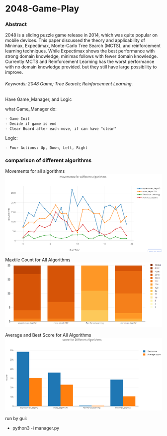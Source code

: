 # 2048-Game-Play
### Abstract
2048 is a sliding puzzle game release in 2014, which was quite popular on mobile devices. This paper discussed the theory and applicability of Minimax, Expectimax, Monte-Carlo Tree Search (MCTS), and reinforcement learning techniques.  While Expectimax shows the best performance with strong domain knowledge, minimax follows with fewer domain knowledge. Currently MCTS and Reinforcement Learning has the worst performance with no domain knowledge provided. but they still have large possibility to improve.

###### Keywords: 2048 Game; Tree Search; Reinforcement Learning.


Have Game_Manager, and Logic

what Game_Manager do:

    - Game Init
    - Decide if game is end
    - Clear Board after each move, if can have "clear"

Logic:

    - Four Actions: Up, Down, Left, Right

### comparison of different algorithms

Movements for all algorithms
![Movements-for-all-algos](/outputs/images/Movements-for-all-algos.PNG)


Maxtile Count for All Algorithms
![Maxtile-Count-for-All-Algorithms](/outputs/images/Maxtile-Count-for-All-Algorithms.PNG)


Average and Best Score for All Algorithms
![Average-and-Best-Score-for-All-Algorithms](/outputs/images/Average-and-Best-Score-for-All-Algorithms.PNG)

run by gui:

- python3 -i manager.py
